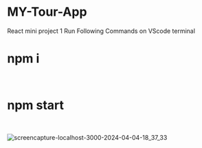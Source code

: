 # MY-Tour-App
React mini project 1
Run Following Commands on VScode terminal
<h1>npm i</h1> </br>
<h1>npm start</h1> </br>


![screencapture-localhost-3000-2024-04-04-18_37_33](https://github.com/Siddharthsingh3010/MY-Tour-App/assets/160884047/5b09f84a-2f43-46e9-a1a8-bfb2af11ea5f)
